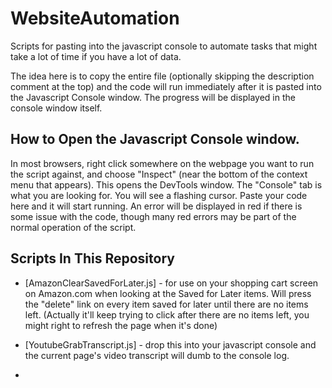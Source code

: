 # WebsiteAutomation
Scripts for pasting into the javascript console to automate tasks that might take a lot of time if you have a lot of data.

The idea here is to copy the entire file (optionally skipping the description comment at the top) and the code will run immediately after it is pasted into the Javascript Console window.  The progress will be displayed in the console window itself.

## How to Open the Javascript Console window.
In most browsers, right click somewhere on the webpage you want to run the script against, and choose "Inspect" (near the bottom of the context menu that appears).  This opens the DevTools window.  The "Console" tab is what you are looking for.  You will see a flashing cursor.  Paste your code here and it will start running.  An error will be displayed in red if there is some issue with the code, though many red errors may be part of the normal operation of the script.

## Scripts In This Repository

* [AmazonClearSavedForLater.js] - for use on your shopping cart screen on Amazon.com when looking at the Saved for Later items.  Will press the "delete" link on every item saved for later until there are no items left.  (Actually it'll keep trying to click after there are no items left, you might right to refresh the page when it's done)

* [YoutubeGrabTranscript.js] - drop this into your javascript console and the current page's video transcript will dumb to the console log.
* 
